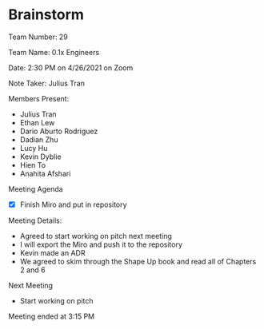 # Brainstorm

Team Number: 29

Team Name: 0.1x Engineers

Date: 2:30 PM on 4/26/2021 on Zoom

Note Taker: Julius Tran

Members Present:

- Julius Tran
- Ethan Lew
- Dario Aburto Rodriguez
- Dadian Zhu
- Lucy Hu
- Kevin Dyblie
- Hien To
- Anahita Afshari

Meeting Agenda
- [x] Finish Miro and put in repository
 
Meeting Details:
- Agreed to start working on pitch next meeting
- I will export the Miro and push it to the repository
- Kevin made an ADR
- We agreed to skim through the Shape Up book and read all of Chapters 2 and 6

Next Meeting
- Start working on pitch

Meeting ended at 3:15 PM